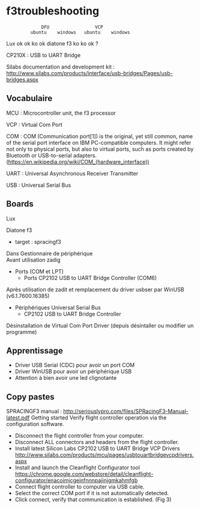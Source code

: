 # f3troubleshooting

                 DFU                 VCP
			 ubuntu    windows   ubuntu    windows
Lux            ok        ok        ko         ok
diatone f3     ko        ko        ok          ?


CP210X : USB to UART Bridge

Silabs documentation and development kit : http://www.silabs.com/products/interface/usb-bridges/Pages/usb-bridges.aspx

## Vocabulaire

MCU : Microcontroller unit, the f3 processor

VCP : Virtual Com Port

COM : COM (Communication port[1]) is the original, yet still common, name of the serial port interface on IBM PC-compatible computers. It might refer not only to physical ports, but also to virtual ports, such as ports created by Bluetooth or USB-to-serial adapters. (https://en.wikipedia.org/wiki/COM_(hardware_interface))

UART : Universal Asynchronous Receiver Transmitter

USB : Universal Serial Bus

## Boards

Lux

Diatone f3
  - target : spracingf3

Dans Gestionnaire de périphérique  
  Avant utilisation zadig
  - Ports (COM et LPT)
    - Ports CP2102 USB to UART Bridge Controller (COM6)
  
Après utilisation de zadit et remplacement du driver usbser par WinUSB (v6.1.7600.16385)
  - Périphériques Universal Serial Bus
    - CP2102 USB to UART Bridge Controller
	
Désinstallation de Virtual Com Port Driver (depuis désintaller ou modifier un programme)
	
## Apprentissage

* Driver USB Serial (CDC) pour avoir un port COM
* Driver WinUSB pour avoir un périphérique USB
* Attention à bien avoir une led clignotante

## Copy pastes

SPRACINGF3 manual : http://seriouslypro.com/files/SPRacingF3-Manual-latest.pdf
  Getting started
Verify flight controller operation via the configuration software.
* Disconnect the flight controller from your computer.
* Disconnect ALL connectors and headers from the flight controller.
* Install latest Silicon Labs CP2102 USB to UART Bridge VCP Drivers
http://www.silabs.com/products/mcu/pages/usbtouartbridgevcpdrivers.aspx
* Install and launch the Cleanflight Configurator tool
https://chrome.google.com/webstore/detail/cleanflight-configurator/enacoimjcgeinfnnnpajinjgmkahmfgb
* Connect flight controller to computer via USB cable.
* Select the correct COM port if it is not automatically detected.
* Click connect, verify that communication is established. (Fig 3)

